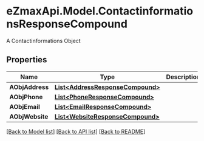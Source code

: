 # eZmaxApi.Model.ContactinformationsResponseCompound
A Contactinformations Object

## Properties

Name | Type | Description | Notes
------------ | ------------- | ------------- | -------------
**AObjAddress** | [**List&lt;AddressResponseCompound&gt;**](AddressResponse.md) |  | 
**AObjPhone** | [**List&lt;PhoneResponseCompound&gt;**](PhoneResponseCompound.md) |  | 
**AObjEmail** | [**List&lt;EmailResponseCompound&gt;**](EmailResponse.md) |  | 
**AObjWebsite** | [**List&lt;WebsiteResponseCompound&gt;**](WebsiteResponse.md) |  | 

[[Back to Model list]](../README.md#documentation-for-models) [[Back to API list]](../README.md#documentation-for-api-endpoints) [[Back to README]](../README.md)

